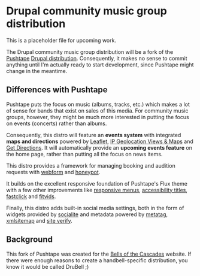 Drupal community music group distribution
===============

This is a placeholder file for upcoming work.

The Drupal community music group distribution will be a fork of the [Pushtape](https://github.com/Pushtape) [Drupal distribution](https://drupal.org/project/pushtape). Consequently, it makes no sense to commit anything until I'm actually ready to start development, since Pushtape might change in the meantime.

## Differences with Pushtape

Pushtape puts the focus on music (albums, tracks, etc.) which makes a lot of sense for bands that exist on sales of this media. For community music groups, however, they might be much more interested in putting the focus on events (concerts) rather than albums.

Consequently, this distro will feature an **events system** with integrated **maps and directions** powered by [Leaflet](http://leafletjs.com/), [IP Geolocation Views & Maps](https://drupal.org/project/ip_geoloc) and [Get Directions](https://drupal.org/project/getdirections). It will automatically provide an **upcoming events feature** on the home page, rather than putting all the focus on news items.

This distro provides a framework for managing booking and audition requests with [webform](https://drupal.org/project/webform) and [honeypot](https://drupal.org/project/honeypot).

It builds on the excellent responsive foundation of Pushtape's Flux theme with a few other improvements like [responsive menus](https://drupal.org/project/responsive_menus), [accessibility titles](https://drupal.org/project/a11y_titles), [fastclick](http://ftlabs.github.io/fastclick/) and [fitvids](http://fitvidsjs.com/).

Finally, this distro adds built-in social media settings, both in the form of widgets provided by [socialite](http://socialitejs.com/) and metadata powered by [metatag](https://drupal.org/project/metatag), [xmlsitemap](https://drupal.org/project/xmlsitemap) and [site verify](https://drupal.org/project/site_verify).

## Background

This fork of Pushtape was created for the [Bells of the Cascades](http://bellsofthecascades.org/) website. If there were enough reasons to create a handbell-specific distribution, you know it would be called DruBell ;)

